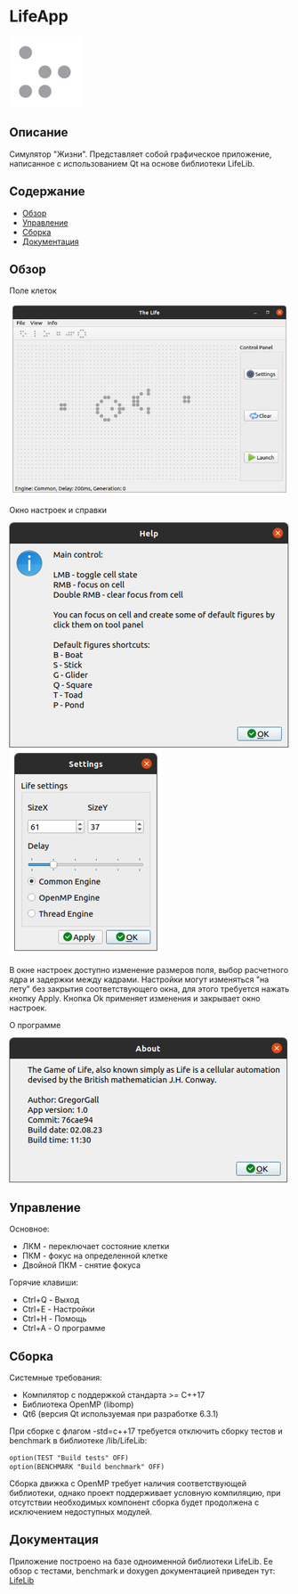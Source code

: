 # LifeApp

![Logo](/doc/Logo.png)

## Описание

Cимулятор "Жизни". Представляет собой графическое приложение, написанное с использованием Qt
на основе библиотеки LifeLib.

## Содержание

* [Обзор](#обзор)
* [Управление](#управление)
* [Сборка](#сборка)
* [Документация](#документация)

## Обзор

Поле клеток

![CellField](/doc/CellField.png)

Окно настроек и справки

![Help](/doc/Help.png)
![Settings](/doc/Settings.png)

В окне настроек доступно изменение размеров поля, выбор расчетного ядра и задержки между кадрами.
Настройки могут изменяться "на лету" без закрытия соответствующего окна, для этого требуется нажать кнопку Apply.
Кнопка Ok применяет изменения и закрывает окно настроек.

О программе

![About](/doc/About.png)

## Управление

Основное:

* ЛКМ - переключает состояние клетки  
* ПКМ - фокус на определенной клетке  
* Двойной ПКМ - снятие фокуса

Горячие клавиши:

* Сtrl+Q - Выход  
* Сtrl+E - Настройки  
* Ctrl+H - Помощь  
* Ctrl+A - О программе  

## Сборка

Системные требования: 

* Компилятор с поддержкой стандарта >= C++17
* Библиотека OpenMP (libomp)
* Qt6 (версия Qt используемая при разработке 6.3.1)

При сборке с флагом -std=c++17 требуется отключить сборку тестов и benchmark в библиотеке /lib/LifeLib:

    option(TEST "Build tests" OFF)
    option(BENCHMARK "Build benchmark" OFF)
  
Сборка движка c OpenMP требует наличия соответствующей библиотеки, однако проект поддерживает условную компиляцию, при отсутствии
необходимых компонент сборка будет продолжена с исключением недоступных модулей.

## Документация

Приложение построено на базе одноименной библиотеки LifeLib. Ее обзор c тестами, benchmark и doxygen документацией 
приведен тут: [LifeLib](https://github.com/GregorGall/LifeLib/blob/dev/README.md)
